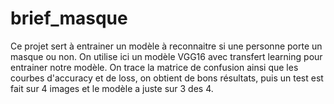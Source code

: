 # brief_masque


Ce projet sert à entrainer un modèle à reconnaitre si une personne porte un masque ou non.
On utilise ici un modèle VGG16 avec transfert learning pour entrainer notre modèle.
On trace la matrice de confusion ainsi que les courbes d'accuracy et de loss, on obtient de bons résultats, puis un test est fait sur 4 images et le modèle a juste sur 3 des 4.
